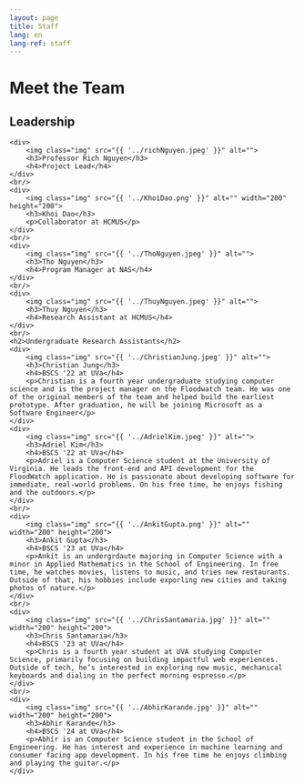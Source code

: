 ```yaml
---
layout: page
title: Staff
lang: en
lang-ref: staff
---
```


<div class="post">
	<h1 class="pageTitle">Meet the Team</h1>
    <h2>Leadership</h2>
    
    <div>
        <img class="img" src="{{ '../richNguyen.jpeg' }}" alt="">
        <h3>Professor Rich Nguyen</h3>
        <h4>Project Lead</h4>
    </div>
    <br/>
    <div>
        <img class="img" src="{{ '../KhoiDao.png' }}" alt="" width="200" height="200">
        <h3>Khoi Dao</h3>
        <p>Collaborator at HCMUS</p>
    </div>
    <br/>
    <div>
        <img class="img" src="{{ '../ThoNguyen.jpeg' }}" alt="">
        <h3>Tho Nguyen</h3>
        <h4>Program Manager at NAS</h4>
    </div>
    <br/>
    <div>
        <img class="img" src="{{ '../ThuyNguyen.jpeg' }}" alt="">
        <h3>Thuy Nguyen</h3>
        <h4>Research Assistant at HCMUS</h4>
    </div>
    <br/>
    <h2>Undergraduate Research Assistants</h2>
    <div>
        <img class="img" src="{{ '../ChristianJung.jpeg' }}" alt="">
        <h3>Christian Jung</h3>
        <h4>BSCS '22 at UVa</h4>
        <p>Christian is a fourth year undergraduate studying computer science and is the project manager on the Floodwatch team. He was one of the original members of the team and helped build the earliest prototype. After graduation, he will be joining Microsoft as a Software Engineer</p>
    </div>
    <div>
        <img class="img" src="{{ '../AdrielKim.jpeg' }}" alt="">
        <h3>Adriel Kim</h3>
        <h4>BSCS '22 at UVa</h4>
        <p>Adriel is a Computer Science student at the University of Virginia. He leads the front-end and API development for the FloodWatch application. He is passionate about developing software for immediate, real-world problems. On his free time, he enjoys fishing and the outdoors.</p>
    </div>
    <br/>
    <div>
        <img class="img" src="{{ '../AnkitGupta.png' }}" alt="" width="200" height="200">
        <h3>Ankit Gupta</h3>
        <h4>BSCS '23 at UVa</h4>
        <p>Ankit is an undergrdaute majoring in Computer Science with a minor in Applied Mathematics in the School of Engineering. In free time, he watches movies, listens to music, and tries new restaurants. Outside of that, his hobbies include exporling new cities and taking photos of nature.</p>
    </div>
    <br/>
    <div>
        <img class="img" src="{{ '../ChrisSantamaria.jpg' }}" alt="" width="200" height="200">
        <h3>Chris Santamaria</h3>
        <h4>BSCS '23 at UVa</h4>
        <p>Chris is a fourth year student at UVA studying Computer Science, primarily focusing on building impactful web experiences. Outside of tech, he’s interested in exploring new music, mechanical keyboards and dialing in the perfect morning espresso.</p>
    </div>
    <br/>
    <div>
        <img class="img" src="{{ '../AbhirKarande.jpg' }}" alt="" width="200" height="200">
        <h3>Abhir Karande</h3>
        <h4>BSCS '24 at UVa</h4>
        <p>Abhir is an Computer Science student in the School of Engineering. He has interest and experience in machine learning and consumer facing app development. In his free time he enjoys climbing and playing the guitar.</p>
    </div>

</div>

